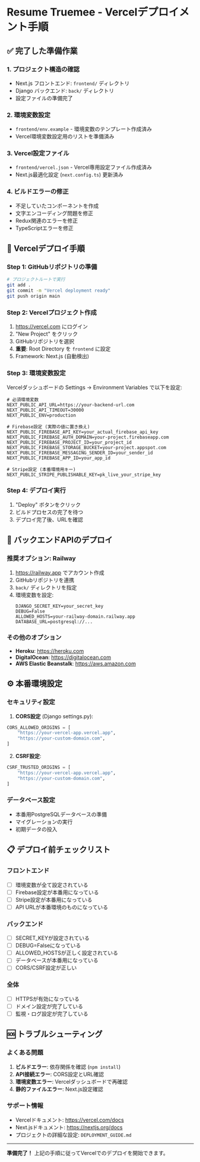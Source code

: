 # Resume Truemee - Vercelデプロイメント手順

## ✅ 完了した準備作業

### 1. プロジェクト構造の確認
- Next.js フロントエンド: `frontend/` ディレクトリ
- Django バックエンド: `back/` ディレクトリ
- 設定ファイルの準備完了

### 2. 環境変数設定
- `frontend/env.example` - 環境変数のテンプレート作成済み
- Vercel環境変数設定用のリストを準備済み

### 3. Vercel設定ファイル
- `frontend/vercel.json` - Vercel専用設定ファイル作成済み
- Next.js最適化設定 (`next.config.ts`) 更新済み

### 4. ビルドエラーの修正
- 不足していたコンポーネントを作成
- 文字エンコーディング問題を修正
- Redux関連のエラーを修正
- TypeScriptエラーを修正

## 🚀 Vercelデプロイ手順

### Step 1: GitHubリポジトリの準備
```bash
# プロジェクトルートで実行
git add .
git commit -m "Vercel deployment ready"
git push origin main
```

### Step 2: Vercelプロジェクト作成
1. https://vercel.com にログイン
2. "New Project" をクリック
3. GitHubリポジトリを選択
4. **重要**: Root Directory を `frontend` に設定
5. Framework: Next.js (自動検出)

### Step 3: 環境変数設定
Vercelダッシュボードの Settings → Environment Variables で以下を設定:

```env
# 必須環境変数
NEXT_PUBLIC_API_URL=https://your-backend-url.com
NEXT_PUBLIC_API_TIMEOUT=30000
NEXT_PUBLIC_ENV=production

# Firebase設定 (実際の値に置き換え)
NEXT_PUBLIC_FIREBASE_API_KEY=your_actual_firebase_api_key
NEXT_PUBLIC_FIREBASE_AUTH_DOMAIN=your-project.firebaseapp.com
NEXT_PUBLIC_FIREBASE_PROJECT_ID=your_project_id
NEXT_PUBLIC_FIREBASE_STORAGE_BUCKET=your-project.appspot.com
NEXT_PUBLIC_FIREBASE_MESSAGING_SENDER_ID=your_sender_id
NEXT_PUBLIC_FIREBASE_APP_ID=your_app_id

# Stripe設定 (本番環境用キー)
NEXT_PUBLIC_STRIPE_PUBLISHABLE_KEY=pk_live_your_stripe_key
```

### Step 4: デプロイ実行
1. "Deploy" ボタンをクリック
2. ビルドプロセスの完了を待つ
3. デプロイ完了後、URLを確認

## 🔧 バックエンドAPIのデプロイ

### 推奨オプション: Railway
1. https://railway.app でアカウント作成
2. GitHubリポジトリを連携
3. `back/` ディレクトリを指定
4. 環境変数を設定:
   ```env
   DJANGO_SECRET_KEY=your_secret_key
   DEBUG=False
   ALLOWED_HOSTS=your-railway-domain.railway.app
   DATABASE_URL=postgresql://...
   ```

### その他のオプション
- **Heroku**: https://heroku.com
- **DigitalOcean**: https://digitalocean.com
- **AWS Elastic Beanstalk**: https://aws.amazon.com

## ⚙️ 本番環境設定

### セキュリティ設定
1. **CORS設定** (Django settings.py):
```python
CORS_ALLOWED_ORIGINS = [
    "https://your-vercel-app.vercel.app",
    "https://your-custom-domain.com",
]
```

2. **CSRF設定**:
```python
CSRF_TRUSTED_ORIGINS = [
    "https://your-vercel-app.vercel.app",
    "https://your-custom-domain.com",
]
```

### データベース設定
- 本番用PostgreSQLデータベースの準備
- マイグレーションの実行
- 初期データの投入

## 📋 デプロイ前チェックリスト

### フロントエンド
- [ ] 環境変数が全て設定されている
- [ ] Firebase設定が本番用になっている
- [ ] Stripe設定が本番用になっている
- [ ] API URLが本番環境のものになっている

### バックエンド
- [ ] SECRET_KEYが設定されている
- [ ] DEBUG=Falseになっている
- [ ] ALLOWED_HOSTSが正しく設定されている
- [ ] データベースが本番用になっている
- [ ] CORS/CSRF設定が正しい

### 全体
- [ ] HTTPSが有効になっている
- [ ] ドメイン設定が完了している
- [ ] 監視・ログ設定が完了している

## 🆘 トラブルシューティング

### よくある問題
1. **ビルドエラー**: 依存関係を確認 (`npm install`)
2. **API接続エラー**: CORS設定とURL確認
3. **環境変数エラー**: Vercelダッシュボードで再確認
4. **静的ファイルエラー**: Next.js設定確認

### サポート情報
- Vercelドキュメント: https://vercel.com/docs
- Next.jsドキュメント: https://nextjs.org/docs
- プロジェクトの詳細な設定: `DEPLOYMENT_GUIDE.md`

---

**準備完了！** 上記の手順に従ってVercelでのデプロイを開始できます。
